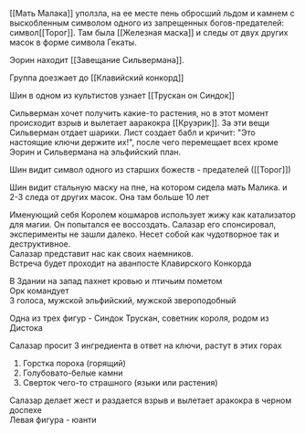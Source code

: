 
[[Мать Малака]] уползла, на ее месте пень обросший льдом и камнем с выскобленным символом одного из запрещенных богов-предателей: символ[[Торог]]. Там была [[Железная маска]] и следы от двух других масок в форме символа Гекаты.

Эорин находит [[Завещание Сильвермана]].

Группа доезжает до [[Клавийский конкорд]]


Шин в одном из культистов узнает [[Трускан он Синдок]] 

Сильверман хочет получить какие-то растения, но в этот момент происходит взрыв и вылетает ааракокра [[Круэрик]].
За эти вещи Сильверман отдает шарики.
Лист создает бабл и кричит: "Это настоящие ключи держите их!", после чего перемещает всех кроме Эорин и Сильвермана на эльфийский план.

Шин видит символ одного из старших божеств - предателей ([[Торог]])

Шин видит стальную маску на пне, на котором сидела мать Малика. и 2-3 следа от других масок. Она там больше 10 лет

Именующий себя Королем кошмаров использует жижу как катализатор для магии. Он попытался ее воссоздать. Салазар его спонсировал, эксперименты не зашли далеко. Несет собой как чудотворное так и деструктивное.  
Салазар представит нас как своих наемников.  
Встреча будет проходит на аванпосте Клавирского Конкорда  
  
В Здании на запад пахнет кровью и птичьим пометом  
Орк командует  
3 голоса, мужской эльфийский, мужской звероподобный  
  
Одна из трех фигур - Синдок Трускан, советник короля, родом из Дистока  
  
Салазар просит 3 ингредиента в ответ на ключи, растут в этих горах

1. Горстка пороха (горящий)
2. Голубовато-белые камни
3. Сверток чего-то страшного (языки или растения)  

Салазар делает жест и раздается взрыв и вылетает аракокра в черном доспехе  
Левая фигура - юанти